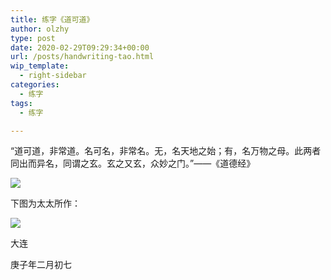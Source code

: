 ```yaml
---
title: 练字《道可道》
author: olzhy
type: post
date: 2020-02-29T09:29:34+00:00
url: /posts/handwriting-tao.html
wip_template:
  - right-sidebar
categories:
  - 练字
tags:
  - 练字

---
```

“道可道，非常道。名可名，非常名。无，名天地之始；有，名万物之母。此两者同出而异名，同谓之玄。玄之又玄，众妙之门。”——《道德经》

![](https://yanleilei.com/static/images/uploads/2020/02/tao.jpeg)

下图为太太所作：
  
![](https://yanleilei.com/static/images/uploads/2020/02/tao-jane.jpeg)

大连
  
庚子年二月初七